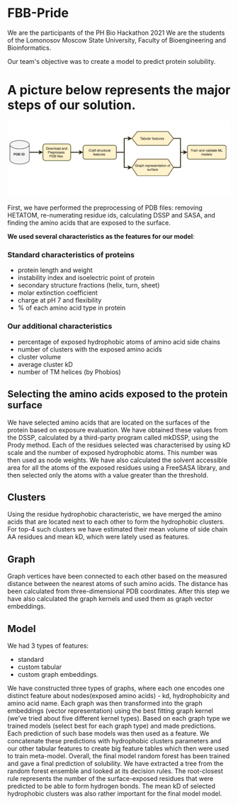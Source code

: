 # FBB-Pride

We are the participants of the PH Bio Hackathon 2021
We are the students of the Lomonosov Moscow State University, Faculty of Bioengineering and Bioinformatics.

Our team's objective was to create a model to predict protein solubility.

# A picture below represents the major steps of our solution.
![solution](solution.png)

First, we have performed the preprocessing of PDB files: removing HETATOM, re-numerating residue ids, calculating DSSP and SASA, and finding the amino acids that are exposed to the surface.

**We used several characteristics as the features for our model**:

### Standard characteristics of proteins

 - protein length and weight
 - instability index and isoelectric point of protein
 - secondary structure fractions (helix, turn, sheet)
 - molar extinction coefficient
 - charge at pH 7 and flexibility
 - % of each amino acid type in protein

### Our additional characteristics 

 - percentage of exposed hydrophobic atoms of amino acid side chains
 - number of clusters with the exposed amino acids
 - cluster volume
 - average cluster kD
 - number of TM helices (by Phobios)

## Selecting the amino acids exposed to the protein surface

We have selected amino acids that are located on the surfaces of the protein based on exposure evaluation. We have obtained these values ​​from the DSSP, calculated by a third-party program called mkDSSP, using the Prody method. Each of the residues selected was characterised by using kD scale and the number of exposed hydrophobic atoms. This number was then used as node weights.
We have also calculated the solvent accessible area for all the atoms of the exposed residues using a FreeSASA library, and then selected only the atoms with a value greater than the threshold.

## Clusters 

Using the residue hydrophobic characteristic, we have merged the amino acids that are located next to each other to form the hydrophobic clusters.
For top-4 such clusters we have estimated their mean volume of side chain AA residues and mean kD, which were lately used as features.

## Graph

Graph vertices have been connected to each other based on the measured distance between the nearest atoms of such amino acids. The distance has been calculated from three-dimensional PDB coordinates. After this step we have also calculated the graph kernels and used them as graph vector embeddings.

## Model

 We had 3 types of features: 
 * standard
 * custom tabular 
 * custom graph embeddings.

We have constructed three types of graphs, where each one encodes one distinct feature about nodes(exposed amino acids) - kd, hydrophobicity and amino acid name. Each graph was then transformed into the graph embeddings (vector representation) using the best fitting graph kernel (we’ve tried about five different kernel types). Based on each graph type we trained models (select best for each graph type) and made predictions. Each prediction of such base models was then used as a feature. 
We concatenate these predictions with hydrophobic clusters parameters and our other tabular features to create big feature tables which then were used to train meta-model. 
Overall, the final model random forest has been trained and gave a final prediction of solubility. 
We have extracted a tree from the random forest ensemble and looked at its decision rules.
The root-closest rule represents the number of the surface-exposed residues that were predicted to be able to form hydrogen bonds.
The mean kD of selected hydrophobic clusters was also rather important for the final model model.
